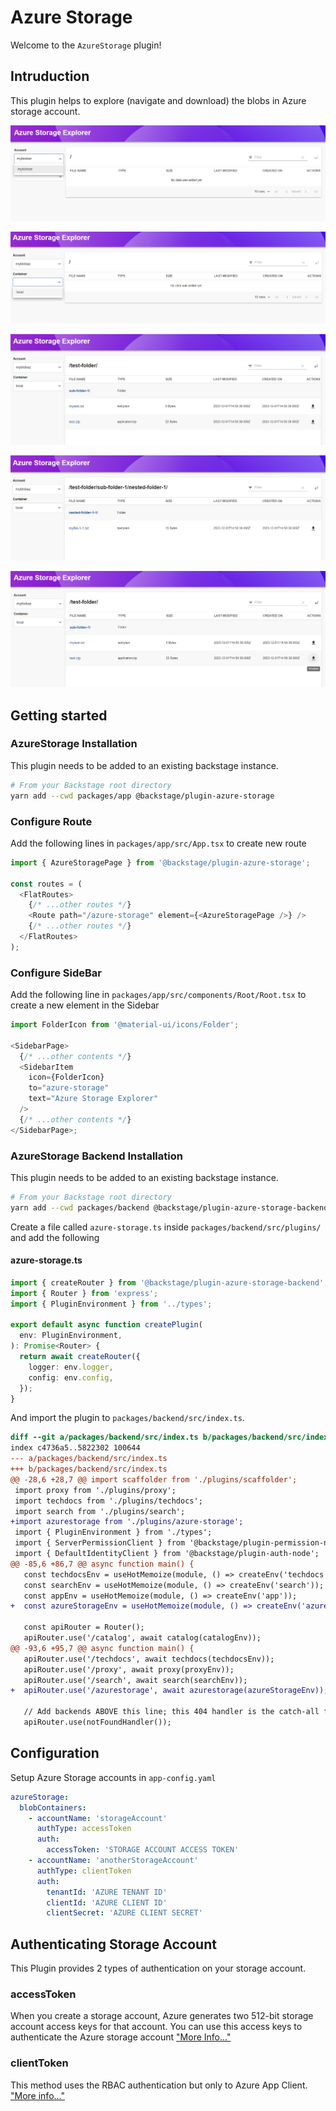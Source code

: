 # Azure Storage

Welcome to the `AzureStorage` plugin!

## Intruduction

This plugin helps to explore (navigate and download) the blobs in Azure storage account.

![1](docs/1.png)

![2](docs/2.png)

![3](docs/3.png)

![4](docs/4.png)

![5](docs/5.png)

## Getting started

### AzureStorage Installation

This plugin needs to be added to an existing backstage instance.

```bash
# From your Backstage root directory
yarn add --cwd packages/app @backstage/plugin-azure-storage
```

### Configure Route

Add the following lines in `packages/app/src/App.tsx` to create new route

```typescript
import { AzureStoragePage } from '@backstage/plugin-azure-storage';

const routes = (
  <FlatRoutes>
    {/* ...other routes */}
    <Route path="/azure-storage" element={<AzureStoragePage />} />
    {/* ...other routes */}
  </FlatRoutes>
);
```

### Configure SideBar

Add the following line in `packages/app/src/components/Root/Root.tsx` to create a new element in the Sidebar

```typescript
import FolderIcon from '@material-ui/icons/Folder';

<SidebarPage>
  {/* ...other contents */}
  <SidebarItem
    icon={FolderIcon}
    to="azure-storage"
    text="Azure Storage Explorer"
  />
  {/* ...other contents */}
</SidebarPage>;
```

### AzureStorage Backend Installation

This plugin needs to be added to an existing backstage instance.

```bash
# From your Backstage root directory
yarn add --cwd packages/backend @backstage/plugin-azure-storage-backend
```

Create a file called `azure-storage.ts` inside `packages/backend/src/plugins/` and add the following

#### azure-storage.ts

```typescript
import { createRouter } from '@backstage/plugin-azure-storage-backend';
import { Router } from 'express';
import { PluginEnvironment } from '../types';

export default async function createPlugin(
  env: PluginEnvironment,
): Promise<Router> {
  return await createRouter({
    logger: env.logger,
    config: env.config,
  });
}
```

And import the plugin to `packages/backend/src/index.ts`.

```diff
diff --git a/packages/backend/src/index.ts b/packages/backend/src/index.ts
index c4736a5..5822302 100644
--- a/packages/backend/src/index.ts
+++ b/packages/backend/src/index.ts
@@ -28,6 +28,7 @@ import scaffolder from './plugins/scaffolder';
 import proxy from './plugins/proxy';
 import techdocs from './plugins/techdocs';
 import search from './plugins/search';
+import azurestorage from './plugins/azure-storage';
 import { PluginEnvironment } from './types';
 import { ServerPermissionClient } from '@backstage/plugin-permission-node';
 import { DefaultIdentityClient } from '@backstage/plugin-auth-node';
@@ -85,6 +86,7 @@ async function main() {
   const techdocsEnv = useHotMemoize(module, () => createEnv('techdocs'));
   const searchEnv = useHotMemoize(module, () => createEnv('search'));
   const appEnv = useHotMemoize(module, () => createEnv('app'));
+  const azureStorageEnv = useHotMemoize(module, () => createEnv('azurestorage'));

   const apiRouter = Router();
   apiRouter.use('/catalog', await catalog(catalogEnv));
@@ -93,6 +95,7 @@ async function main() {
   apiRouter.use('/techdocs', await techdocs(techdocsEnv));
   apiRouter.use('/proxy', await proxy(proxyEnv));
   apiRouter.use('/search', await search(searchEnv));
+  apiRouter.use('/azurestorage', await azurestorage(azureStorageEnv));

   // Add backends ABOVE this line; this 404 handler is the catch-all fallback
   apiRouter.use(notFoundHandler());

```

## Configuration

Setup Azure Storage accounts in `app-config.yaml`

```yaml
azureStorage:
  blobContainers:
    - accountName: 'storageAccount'
      authType: accessToken
      auth:
        accessToken: 'STORAGE ACCOUNT ACCESS TOKEN'
    - accountName: 'anotherStorageAccount'
      authType: clientToken
      auth:
        tenantId: 'AZURE TENANT ID'
        clientId: 'AZURE CLIENT ID'
        clientSecret: 'AZURE CLIENT SECRET'
```

## Authenticating Storage Account

This Plugin provides 2 types of authentication on your storage account.

### accessToken

When you create a storage account, Azure generates two 512-bit storage account access keys for that account. You can use this access keys to authenticate the Azure storage account ["More Info..."](https://learn.microsoft.com/en-us/azure/storage/common/storage-account-keys-manage?toc=%2Fazure%2Fstorage%2Fblobs%2Ftoc.json&bc=%2Fazure%2Fstorage%2Fblobs%2Fbreadcrumb%2Ftoc.json&tabs=azure-portal)

### clientToken

This method uses the RBAC authentication but only to Azure App Client. ["More info..."](https://learn.microsoft.com/en-us/azure/storage/blobs/assign-azure-role-data-access?tabs=portal)
